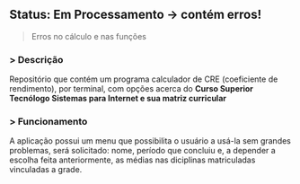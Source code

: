 ## Status: Em Processamento -> contém erros!

> Erros no cálculo e nas funções

### > Descrição
Repositório que contém um programa calculador de CRE (coeficiente de rendimento), por terminal, com opções acerca do **Curso Superior Tecnólogo Sistemas para Internet e sua matriz curricular**

### > Funcionamento
A aplicação possui um menu que possibilita o usuário a usá-la sem grandes problemas, será solicitado: nome, período que concluiu e, a depender a escolha feita anteriormente, as médias nas diciplinas matriculadas vinculadas a grade.
